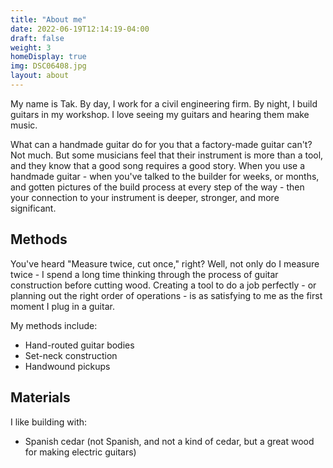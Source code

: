 ```yaml
---
title: "About me"
date: 2022-06-19T12:14:19-04:00
draft: false
weight: 3
homeDisplay: true
img: DSC06408.jpg
layout: about
---
```


My name is Tak. By day, I work for a civil engineering firm. By night, I build guitars in my workshop. I love seeing my guitars and hearing them make music. 

What can a handmade guitar do for you that a factory-made guitar can't? Not much. But some musicians feel that their instrument is more than a tool, and they know that a good song requires a good story. When you use a handmade guitar - when you've talked to the builder for weeks, or months, and gotten pictures of the build process at every step of the way - then your connection to your instrument is deeper, stronger, and more significant. 

## Methods
You've heard "Measure twice, cut once," right? Well, not only do I measure twice - I spend a long time thinking through the process of guitar construction before cutting wood. Creating a tool to do a job perfectly - or planning out the right order of operations - is as satisfying to me as the first moment I plug in a guitar. 

My methods include:
- Hand-routed guitar bodies
- Set-neck construction
- Handwound pickups

## Materials
I like building with:
- Spanish cedar (not Spanish, and not a kind of cedar, but a great wood for making electric guitars)

